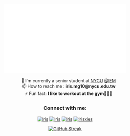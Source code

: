 <div align="center">
<img src="https://github.com/iriszzzz/iriszzzz/blob/main/source/iriszzzz.gif" width="400"  />
</div>
<div align="center">
  <ul>
    🌱 I’m currently a senior student at <a href="https://www.nycu.edu.tw/nycu/ch/index">NYCU</a> <a href="https://iem.nycu.edu.tw/en/about-us/nctu-iem/">@IEM</a><br>
    📫 How to reach me : <strong>iris.mg10@nycu.edu.tw</strong><br>
    ⚡ Fun fact: <strong>I like to workout at the gym🏋🏻‍♀️</strong>
  </ul>
</div>

<!--
![Peek 2024/9/20](https://github.com/iriszzzz/iriszzzz/blob/main/source/iriszzzz.gif)
## Hi there 👋 I'm Iris

- 🌱 I’m currently a senior student at [NYCU](https://www.nycu.edu.tw/nycu/ch/index) [@IEM](https://iem.nycu.edu.tw/en/about-us/nctu-iem/)
- 📫 How to reach me : **iris.mg10@nycu.edu.tw**
- ⚡ Fun fact: **I like to workout at the gym🏋🏻‍♀️**.

<div align="center">
  <a href="https://github.com/iriszzzz/iriszzzz/blob/main/source/iriszzzz.gif"></a><br>
  <h2>Hi there 👋 I'm Iris</h2>
  <ul>
    🌱 I’m currently a senior student at <a href="https://www.nycu.edu.tw/nycu/ch/index">NYCU</a> <a href="https://iem.nycu.edu.tw/en/about-us/nctu-iem/">@IEM</a><br>
    📫 How to reach me : <strong>iris.mg10@nycu.edu.tw</strong><br>
    ⚡ Fun fact: <strong>I like to workout at the gym🏋🏻‍♀️</strong>
  </ul>
</div>

**iriszzzz/iriszzzz** is a ✨ _special_ ✨ repository because its `README.md` (this file) appears on your GitHub profile.

Here are some ideas to get you started:

- 🔭 I’m currently working on ...
- 🌱 I’m currently learning ...
- 👯 I’m looking to collaborate on ...
- 🤔 I’m looking for help with ...
- 💬 Ask me about ...
- 📫 How to reach me: ...
- 😄 Pronouns: ...
- ⚡ Fun fact: ...

![](https://komarev.com/ghpvc/?username=iriszzzz&color=blue)
[![GitHub Streak](https://github-readme-streak-stats.herokuapp.com/?user=iriszzzz)](https://github.com/iriszzzz)
-->

<h3 align="center">Connect with me:</h3>
<p align="center">
<a href="https://www.linkedin.com/in/wanchin-tsai/" target="blank"><img align="center" src="https://raw.githubusercontent.com/rahuldkjain/github-profile-readme-generator/master/src/images/icons/Social/linked-in-alt.svg" alt="iris" height="30" width="40" /></a>
<a href="https://www.kaggle.com/iriszzzzzz" target="blank"><img align="center" src="https://raw.githubusercontent.com/rahuldkjain/github-profile-readme-generator/master/src/images/icons/Social/kaggle.svg" alt="iris" height="30" width="40" /></a>
<a href="https://www.facebook.com/profile.php?id=100004986250862&locale=zh_TW" target="blank"><img align="center" src="https://raw.githubusercontent.com/rahuldkjain/github-profile-readme-generator/master/src/images/icons/Social/facebook.svg" alt="iris" height="30" width="40" /></a>
<a href="https://www.instagram.com/irisxies" target="blank"><img align="center" src="https://raw.githubusercontent.com/rahuldkjain/github-profile-readme-generator/master/src/images/icons/Social/instagram.svg" alt="irisxies" height="30" width="40" /></a>
</p>
<div align="center">
  <a href="https://github.com/iriszzzz">
    <img src="https://github-readme-streak-stats.herokuapp.com/?user=iriszzzz" alt="GitHub Streak">
  </a>
</div>

